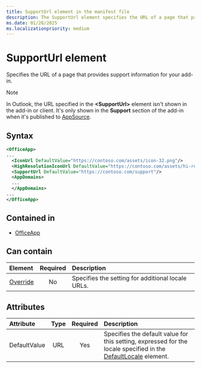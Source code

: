 ```yaml
---
title: SupportUrl element in the manifest file
description: The SupportUrl element specifies the URL of a page that provides support information for your add-in.
ms.date: 01/28/2025
ms.localizationpriority: medium
---
```


# SupportUrl element

Specifies the URL of a page that provides support information for your add-in.

> [!NOTE]
> In Outlook, the URL specified in the **\<SupportUrl\>** element isn't shown in the add-in or client. It's only shown in the **Support** section of the add-in when it's published to [AppSource](https://appsource.microsoft.com/).

## Syntax

```XML
<OfficeApp>
...
  <IconUrl DefaultValue="https://contoso.com/assets/icon-32.png"/>
  <HighResolutionIconUrl DefaultValue="https://contoso.com/assets/hi-res-icon.png"/>
  <SupportUrl DefaultValue="https://contoso.com/support"/>
  <AppDomains>
  ...
  </AppDomains>
...
</OfficeApp>
```

## Contained in

- [OfficeApp](officeapp.md)

## Can contain

|  Element | Required | Description  |
|:-----|:-----:|:-----|
| [Override](override.md) | No | Specifies the setting for additional locale URLs. |

## Attributes

|Attribute|Type|Required|Description|
|:-----|:-----:|:-----:|:-----|
|DefaultValue|URL|Yes|Specifies the default value for this setting, expressed for the locale specified in the [DefaultLocale](defaultlocale.md) element.|
